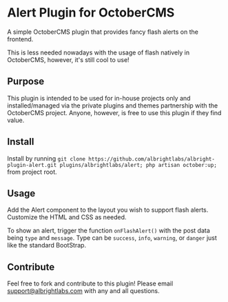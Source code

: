# Alert Plugin for OctoberCMS
A simple OctoberCMS plugin that provides fancy flash alerts on the frontend.

This is less needed nowadays with the usage of flash natively in OctoberCMS, however, it's still cool to use!

## Purpose
This plugin is intended to be used for in-house projects only and installed/managed via the private plugins and themes partnership with the OctoberCMS project. Anyone, however, is free to use this plugin if they find value.

## Install
Install by running `git clone https://github.com/albrightlabs/albright-plugin-alert.git plugins/albrightlabs/alert; php artisan october:up;` from project root.

## Usage
Add the Alert component to the layout you wish to support flash alerts. Customize the HTML and CSS as needed.

To show an alert, trigger the function `onFlashAlert()` with the post data being `type` and `message`. Type can be `success`, `info`, `warning`, or `danger` just like the standard BootStrap.

## Contribute
Feel free to fork and contribute to this plugin! Please email support@albrightlabs.com with any and all questions.

